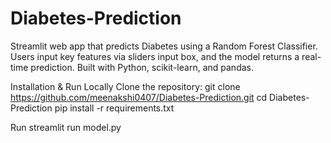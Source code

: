 # Diabetes-Prediction

Streamlit web app that predicts Diabetes using a Random Forest Classifier. Users input key features via sliders input box, and the model returns a real-time prediction. Built with Python, scikit-learn, and pandas.

Installation & Run Locally
Clone the repository:
git clone https://github.com/meenakshi0407/Diabetes-Prediction.git
cd Diabetes-Prediction
pip install -r requirements.txt


Run
streamlit run model.py
